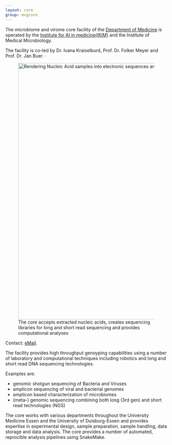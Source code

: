 ```yaml
---
layout: core
group: mvgcore
---
```

The microbiome and virome core facility of the [Department of Medicine](https://www.uni-due.de/med/) is operated by the [Institute for AI in medicine(IKIM)](./groups/ds) and the Institute of Medical Microbiology.

The facility is co-led by Dr. Ivana Kraiselburd, Prof. Dr. Folker Meyer and Prof. Dr. Jan Buer.
·      


<figure>
    <img src="{{"/img/mvgcoreslide.jpg" | relative_url }}" alt="Rendering Nucleic Acid samples into electronic sequences and their computational analysis." style="width:800px;" />
    <figcaption>The core accepts extracted nucleic acids, creates sequencing libraries for long and short read sequencing and provides computational analyses</figcaption>
</figure>


Contact: [eMail](mailto:mikrovirocore@uk-essen.de).

The facility provides high throughput genoyping capabilities using a number of laboratory and computational techniques including robotics and long and short read DNA sequencing technologies.

Examples are:

- genomic shotgun sequencing  of Bacteria and Viruses
- amplicon sequencing of viral and bacterial genomes 
- amplicon based characterization of microbiomes
- (meta-) genomic sequencing combining both long (3rd gen) and short read technologies (NGS)

The core works with various departments throughout the University Medicine Essen and the University of Duisburg-Essen and provides expertise in experimental design, sample preparation, sample handling, data storage and data analysis. The core provides a number of automated, reprocible analysis pipelines using SnakeMake.